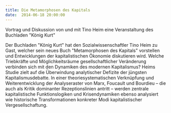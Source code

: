 ```yaml
---
title: Die Metamorphosen des Kapitals
date:  2014-06-18 20:00:00
---
```


Vortrag und Diskussion von und mit Tino Heim eine Veranstaltung des Buchladen "König Kurt"



Der Buchladen "König Kurt" hat den Sozialwissenschaftler Tino Heim zu
Gast, welcher sein neues Buch "Metamorphosen des Kapitals" vorstellen und
Entwicklungen der kapitalistischen Ökonomie diskutieren wird. Welche
Triebkräfte und Möglichkeitsräume gesellschaftlicher Veränderung verbinden
sich mit den Dynamiken des modernen Kapitalismus? Heims Studie zielt auf
die Überwindung analytischer Defizite der jüngsten Kapitalismusdebatte. In
einer theoriesystematischen Verknüpfung und Weiterentwicklung der
Analyseraster von Marx, Foucault und Bourdieu – die auch als Kritik
dominanter Rezeptionslinien antritt – werden zentrale kapitalistische
Funktionslogiken und Krisendynamiken ebenso analysiert wie historische
Transformationen konkreter Modi kapitalistischer Vergesellschaftung.


